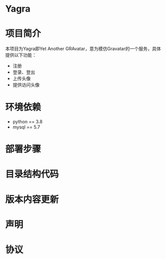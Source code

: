 # Yagra
# 项目简介
本项目为Yagra即Yet Another GRAvatar，意为模仿Gravatar的一个服务，具体提供以下功能：
* 注册
* 登录、登出
* 上传头像
* 提供访问头像
# 环境依赖
* python == 3.8
* mysql == 5.7
# 部署步骤
# 目录结构代码
# 版本内容更新
# 声明
# 协议
